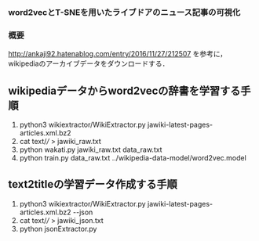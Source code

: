 ### word2vecとT-SNEを用いたライブドアのニュース記事の可視化

### 概要
http://ankaji92.hatenablog.com/entry/2016/11/27/212507
を参考に，wikipediaのアーカイブデータをダウンロードする．

## wikipediaデータからword2vecの辞書を学習する手順
1) python3 wikiextractor/WikiExtractor.py jawiki-latest-pages-articles.xml.bz2
2) cat text/*/* > jawiki_raw.txt
3) python wakati.py jawiki_raw.txt data_raw.txt
4) python train.py data_raw.txt ../wikipedia-data-model/word2vec.model

## text2titleの学習データ作成する手順
1) python3 wikiextractor/WikiExtractor.py jawiki-latest-pages-articles.xml.bz2 --json
2) cat text/*/* > jawiki_json.txt
3) python jsonExtractor.py

